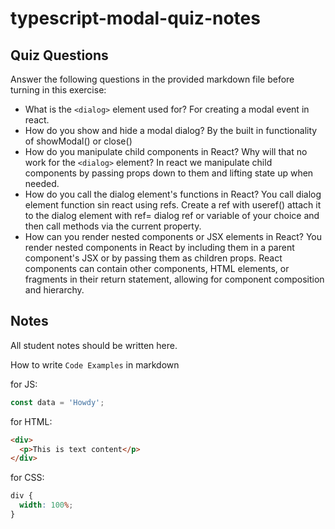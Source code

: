 # typescript-modal-quiz-notes

## Quiz Questions

Answer the following questions in the provided markdown file before turning in this exercise:

- What is the `<dialog>` element used for?
  For creating a modal event in react.
- How do you show and hide a modal dialog?
  By the built in functionality of showModal() or close()
- How do you manipulate child components in React? Why will that no work for the `<dialog>` element?
  In react we manipulate child components by passing props down to them and lifting state up when needed.
- How do you call the dialog element's functions in React?
  You call dialog element function sin react using refs. Create a ref with useref() attach it to the dialog element with ref= dialog ref or variable of your choice and then call methods via the current property.
- How can you render nested components or JSX elements in React?
  You render nested components in React by including them in a parent component's JSX or by passing them as children props. React components can contain other components, HTML elements, or fragments in their return statement, allowing for component composition and hierarchy.

## Notes

All student notes should be written here.

How to write `Code Examples` in markdown

for JS:

```javascript
const data = 'Howdy';
```

for HTML:

```html
<div>
  <p>This is text content</p>
</div>
```

for CSS:

```css
div {
  width: 100%;
}
```
